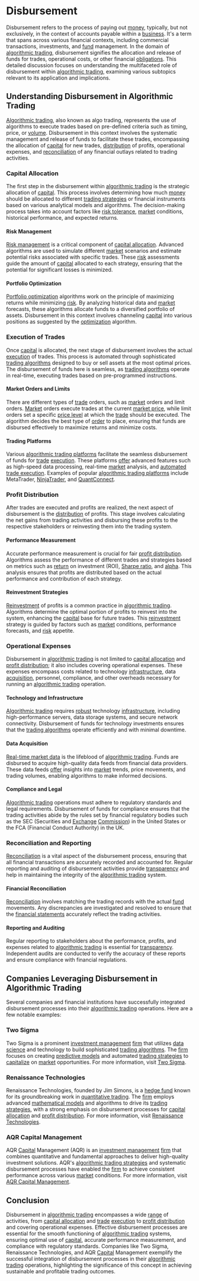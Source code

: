 # Disbursement

Disbursement refers to the process of paying out [money](../m/money.md), typically, but not exclusively, in the context of accounts payable within a [business](../b/business.md). It's a term that spans across various financial contexts, including commercial transactions, investments, and [fund](../f/fund.md) management. In the domain of [algorithmic trading](../a/accountability.md), disbursement signifies the allocation and release of funds for trades, operational costs, or other financial [obligations](../o/obligation.md). This detailed discussion focuses on understanding the multifaceted role of disbursement within [algorithmic trading](../a/accountability.md), examining various subtopics relevant to its application and implications.

## Understanding Disbursement in Algorithmic Trading

[Algorithmic trading](../a/accountability.md), also known as algo trading, represents the use of algorithms to execute trades based on pre-defined criteria such as timing, price, or [volume](../v/volume.md). Disbursement in this context involves the systematic management and release of funds to facilitate these trades, encompassing the allocation of [capital](../c/capital.md) for new trades, [distribution](../d/distribution.md) of profits, operational expenses, and [reconciliation](../r/reconciliation.md) of any financial outlays related to trading activities.

### Capital Allocation

The first step in the disbursement within [algorithmic trading](../a/accountability.md) is the strategic allocation of [capital](../c/capital.md). This process involves determining how much [money](../m/money.md) should be allocated to different [trading strategies](../t/trading_strategies.md) or financial instruments based on various analytical models and algorithms. The decision-making process takes into account factors like [risk tolerance](../r/risk_tolerance.md), [market](../m/market.md) conditions, historical performance, and expected returns.

#### Risk Management

[Risk management](../r/risk_management.md) is a critical component of [capital allocation](../c/capital_allocation.md). Advanced algorithms are used to simulate different [market](../m/market.md) scenarios and estimate potential risks associated with specific trades. These [risk](../r/risk.md) assessments guide the amount of [capital](../c/capital.md) allocated to each strategy, ensuring that the potential for significant losses is minimized.

#### Portfolio Optimization

[Portfolio optimization](../p/portfolio_optimization.md) algorithms work on the principle of maximizing returns while minimizing [risk](../r/risk.md). By analyzing historical data and [market](../m/market.md) forecasts, these algorithms allocate funds to a diversified portfolio of assets. Disbursement in this context involves channeling [capital](../c/capital.md) into various positions as suggested by the [optimization](../o/optimization.md) algorithm.

### Execution of Trades

Once [capital](../c/capital.md) is allocated, the next stage of disbursement involves the actual [execution](../e/execution.md) of trades. This process is automated through sophisticated [trading algorithms](../t/trading_algorithms.md) designed to buy or sell assets at the most optimal prices. The disbursement of funds here is seamless, as [trading algorithms](../t/trading_algorithms.md) operate in real-time, executing trades based on pre-programmed instructions.

#### Market Orders and Limits

There are different types of [trade](../t/trade.md) orders, such as [market](../m/market.md) orders and limit orders. [Market](../m/market.md) orders execute trades at the current [market price](../m/market_price.md), while limit orders set a specific [price level](../p/price_level.md) at which the [trade](../t/trade.md) should be executed. The algorithm decides the best type of [order](../o/order.md) to place, ensuring that funds are disbursed effectively to maximize returns and minimize costs.

#### Trading Platforms

Various [algorithmic trading platforms](../a/algorithmic_trading_platforms.md) facilitate the seamless disbursement of funds for [trade](../t/trade.md) [execution](../e/execution.md). These platforms [offer](../o/offer.md) advanced features such as high-speed data processing, real-time [market](../m/market.md) analysis, and [automated trade execution](../a/automated_trade_execution.md). Examples of popular [algorithmic trading platforms](../a/algorithmic_trading_platforms.md) include MetaTrader, [NinjaTrader](../n/ninjatrader.md), and [QuantConnect](../q/quantconnect.md).

### Profit Distribution

After trades are executed and profits are realized, the next aspect of disbursement is the [distribution](../d/distribution.md) of profits. This stage involves calculating the net gains from trading activities and disbursing these profits to the respective stakeholders or reinvesting them into the trading system.

#### Performance Measurement

Accurate performance measurement is crucial for fair [profit distribution](../p/profit_distribution.md). Algorithms assess the performance of different trades and strategies based on metrics such as [return](../r/return.md) on investment (ROI), [Sharpe ratio](../s/sharpe_ratio.md), and [alpha](../a/alpha.md). This analysis ensures that profits are distributed based on the actual performance and contribution of each strategy.

#### Reinvestment Strategies

[Reinvestment](../r/reinvestment.md) of profits is a common practice in [algorithmic trading](../a/accountability.md). Algorithms determine the optimal portion of profits to reinvest into the system, enhancing the [capital](../c/capital.md) base for future trades. This [reinvestment](../r/reinvestment.md) strategy is guided by factors such as [market](../m/market.md) conditions, performance forecasts, and [risk](../r/risk.md) appetite.

### Operational Expenses

Disbursement in [algorithmic trading](../a/accountability.md) is not limited to [capital allocation](../c/capital_allocation.md) and [profit distribution](../p/profit_distribution.md); it also includes covering operational expenses. These expenses encompass costs related to technology [infrastructure](../i/infrastructure.md), data [acquisition](../a/acquisition.md), personnel, compliance, and other overheads necessary for running an [algorithmic trading](../a/accountability.md) operation.

#### Technology and Infrastructure

[Algorithmic trading](../a/accountability.md) requires [robust](../r/robust.md) technology [infrastructure](../i/infrastructure.md), including high-performance servers, data storage systems, and secure network connectivity. Disbursement of funds for technology investments ensures that the [trading algorithms](../t/trading_algorithms.md) operate efficiently and with minimal downtime.

#### Data Acquisition

[Real-time market data](../r/real-time_market_data.md) is the lifeblood of [algorithmic trading](../a/accountability.md). Funds are disbursed to acquire high-quality data feeds from financial data providers. These data feeds [offer](../o/offer.md) insights into [market](../m/market.md) trends, price movements, and trading volumes, enabling algorithms to make informed decisions.

#### Compliance and Legal

[Algorithmic trading](../a/accountability.md) operations must adhere to regulatory standards and legal requirements. Disbursement of funds for compliance ensures that the trading activities abide by the rules set by financial regulatory bodies such as the SEC (Securities and [Exchange](../e/exchange.md) [Commission](../c/commission.md)) in the United States or the FCA (Financial Conduct Authority) in the UK.

### Reconciliation and Reporting

[Reconciliation](../r/reconciliation.md) is a vital aspect of the disbursement process, ensuring that all financial transactions are accurately recorded and accounted for. Regular reporting and auditing of disbursement activities provide [transparency](../t/transparency.md) and help in maintaining the integrity of the [algorithmic trading](../a/accountability.md) system.

#### Financial Reconciliation

[Reconciliation](../r/reconciliation.md) involves matching the trading records with the actual [fund](../f/fund.md) movements. Any discrepancies are investigated and resolved to ensure that the [financial statements](../f/financial_statements.md) accurately reflect the trading activities.

#### Reporting and Auditing

Regular reporting to stakeholders about the performance, profits, and expenses related to [algorithmic trading](../a/accountability.md) is essential for [transparency](../t/transparency.md). Independent audits are conducted to verify the accuracy of these reports and ensure compliance with financial regulations.

## Companies Leveraging Disbursement in Algorithmic Trading

Several companies and financial institutions have successfully integrated disbursement processes into their [algorithmic trading](../a/accountability.md) operations. Here are a few notable examples:

### Two Sigma

Two Sigma is a prominent [investment management](../i/investment_management.md) [firm](../f/firm.md) that utilizes [data science](../d/data_science_in_trading.md) and technology to build sophisticated [trading algorithms](../t/trading_algorithms.md). The [firm](../f/firm.md) focuses on creating [predictive models](../p/predictive_models_in_trading.md) and automated [trading strategies](../t/trading_strategies.md) to [capitalize](../c/capitalize.md) on [market](../m/market.md) opportunities. For more information, visit [Two Sigma](https://www.twosigma.com).

### Renaissance Technologies

Renaissance Technologies, founded by Jim Simons, is a [hedge fund](../h/hedge_fund.md) known for its groundbreaking work in [quantitative trading](../q/quantitative_trading.md). The [firm](../f/firm.md) employs advanced [mathematical models](../m/mathematical_models_in_trading.md) and algorithms to drive its [trading strategies](../t/trading_strategies.md), with a strong emphasis on disbursement processes for [capital allocation](../c/capital_allocation.md) and [profit distribution](../p/profit_distribution.md). For more information, visit [Renaissance Technologies](https://www.rentec.com).

### AQR Capital Management

AQR [Capital](../c/capital.md) Management (AQR) is an [investment management](../i/investment_management.md) [firm](../f/firm.md) that combines quantitative and fundamental approaches to deliver high-quality investment solutions. AQR's [algorithmic trading strategies](../a/algorithmic_trading_strategies.md) and systematic disbursement processes have enabled the [firm](../f/firm.md) to achieve consistent performance across various [market](../m/market.md) conditions. For more information, visit [AQR Capital Management](https://www.aqr.com).

## Conclusion

Disbursement in [algorithmic trading](../a/accountability.md) encompasses a wide [range](../r/range.md) of activities, from [capital allocation](../c/capital_allocation.md) and [trade](../t/trade.md) [execution](../e/execution.md) to [profit distribution](../p/profit_distribution.md) and covering operational expenses. Effective disbursement processes are essential for the smooth functioning of [algorithmic trading](../a/accountability.md) systems, ensuring optimal use of [capital](../c/capital.md), accurate performance measurement, and compliance with regulatory standards. Companies like Two Sigma, Renaissance Technologies, and AQR [Capital](../c/capital.md) Management exemplify the successful integration of disbursement processes in their [algorithmic trading](../a/accountability.md) operations, highlighting the significance of this concept in achieving sustainable and profitable trading outcomes.
